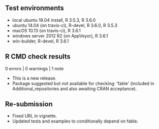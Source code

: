 ## Test environments
* local ubuntu 18.04 install, R 3.5.3, R 3.6.0
* ubuntu 14.04 (on travis-ci), R-devel, R 3.6.0, R 3.5.3
* macOS 10.13 (on travis-ci), R 3.6.1
* windows server 2012 R2 (on AppVeyor), R 3.6.1
* win-builder, R-devel, R 3.6.1

## R CMD check results

0 errors | 0 warnings | 1 note

* This is a new release.
* Package suggested but not available for checking: 'fable' (included in Additional_repositories and also awaiting CRAN acceptance).

## Re-submission

* Fixed URL in vignette.
* Updated tests and examples to conditionally depend on fable.
